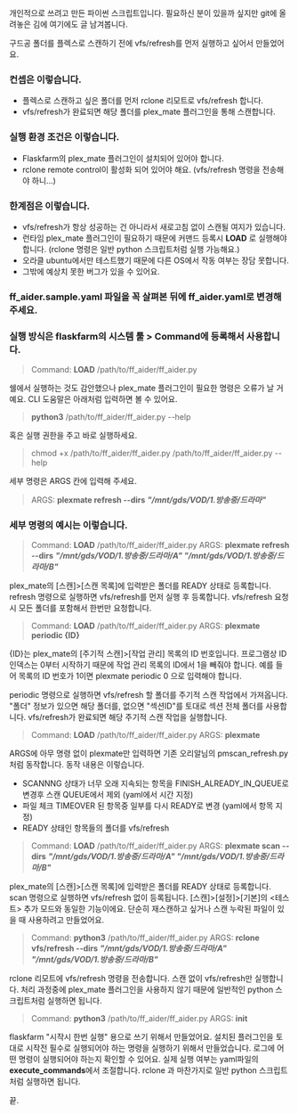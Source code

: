 개인적으로 쓰려고 만든 파이썬 스크립트입니다.
필요하신 분이 있을까 싶지만 git에 올려놓은 김에 여기에도 글 남겨봅니다.

구드공 폴더를 플렉스로 스캔하기 전에 vfs/refresh를 먼저 실행하고 싶어서 만들었어요.

### 컨셉은 이렇습니다.

- 플렉스로 스캔하고 싶은 폴더를 먼저 rclone 리모트로 vfs/refresh 합니다.
- vfs/refresh가 완료되면 해당 폴더를 plex_mate 플러그인을 통해 스캔합니다.

### 실행 환경 조건은 이렇습니다.

- Flaskfarm의 plex_mate 플러그인이 설치되어 있어야 합니다.
- rclone remote control이 활성화 되어 있어야 해요. (vfs/refresh 명령을 전송해야 하니...)

### 한계점은 이렇습니다.

- vfs/refresh가 항상 성공하는 건 아니라서 새로고침 없이 스캔될 여지가 있습니다.
- 런타임 plex_mate 플러그인이 필요하기 때문에 커맨드 등록시 **LOAD** 로 실행해야 합니다. (rclone 명령은 일반 python 스크립트처럼 실행 가능해요.)
- 오라클 ubuntu에서만 테스트했기 때문에 다른 OS에서 작동 여부는 장담 못합니다.
- 그밖에 예상치 못한 버그가 있을 수 있어요.

### ff_aider.sample.yaml 파일을 꼭 살펴본 뒤에 ff_aider.yaml로 변경해 주세요.

### 실행 방식은 flaskfarm의 시스템 툴 > Command에 등록해서 사용합니다.

> Command: **LOAD** /path/to/ff_aider/ff_aider.py

쉘에서 실행하는 것도 감안했으나 plex_mate 플러그인이 필요한 명령은 오류가 날 거예요.
CLI 도움말은 아래처럼 입력하면 볼 수 있어요.

> **python3** /path/to/ff_aider/ff_aider.py --help

혹은 실행 권한을 주고 바로 실행하세요.

> chmod +x /path/to/ff_aider/ff_aider.py
> /path/to/ff_aider/ff_aider.py --help

세부 명령은 ARGS 칸에 입력해 주세요.

> ARGS: **plexmate refresh --dirs** ***"/mnt/gds/VOD/1.방송중/드라마"***

### 세부 명령의 예시는 이렇습니다.

> Command: **LOAD** /path/to/ff_aider/ff_aider.py
> ARGS: **plexmate refresh --dirs** ***"/mnt/gds/VOD/1.방송중/드라마/A" "/mnt/gds/VOD/1.방송중/드라마/B"***

plex_mate의 [스캔]>[스캔 목록]에 입력받은 폴더를 READY 상태로 등록합니다.
refresh 명령으로 실행하면 vfs/refresh를 먼저 실행 후 등록합니다.
vfs/refresh 요청시 모든 폴더를 포함해서 한번만 요청합니다.

> Command: **LOAD** /path/to/ff_aider/ff_aider.py
> ARGS: **plexmate periodic {ID}**

{ID}는 plex_mate의 [주기적 스캔]>[작업 관리] 목록의 ID 번호입니다.
프로그램상 ID 인덱스는 0부터 시작하기 때문에 작업 관리 목록의 ID에서 1을 빼줘야 합니다.
예를 들어 목록의 ID 번호가 1이면 plexmate periodic 0 으로 입력해야 합니다.

periodic 명령으로 실행하면 vfs/refresh 할 폴더를 주기적 스캔 작업에서 가져옵니다.
"폴더" 정보가 있으면 해당 폴더를, 없으면 "섹션ID"를 토대로 섹션 전체 폴더를 사용합니다.
vfs/refresh가 완료되면 해당 주기적 스캔 작업을 실행합니다.

> Command: **LOAD** /path/to/ff_aider/ff_aider.py
> ARGS: **plexmate**

ARGS에 아무 명령 없이 plexmate만 입력하면 기존 오리알님의 pmscan_refresh.py 처럼 동작합니다.
동작 내용은 이렇습니다.

- SCANNNG 상태가 너무 오래 지속되는 항목을 FINISH_ALREADY_IN_QUEUE로 변경후 스캔 QUEUE에서 제외 (yaml에서 시간 지정)
- 파일 체크 TIMEOVER 된 항목중 일부를 다시 READY로 변경 (yaml에서 항목 지정)
- READY 상태인 항목들의 폴더를 vfs/refresh

> Command: **LOAD** /path/to/ff_aider/ff_aider.py
> ARGS: **plexmate scan --dirs** ***"/mnt/gds/VOD/1.방송중/드라마/A" "/mnt/gds/VOD/1.방송중/드라마/B"***

plex_mate의 [스캔]>[스캔 목록]에 입력받은 폴더를 READY 상태로 등록합니다.
scan 명령으로 실행하면 vfs/refresh 없이 등록됩니다.
[스캔]>[설정]>[기본]의 <테스트> 추가 모드와 동일한 기능이에요.
단순히 재스캔하고 싶거나 스캔 누락된 파일이 있을 때 사용하려고 만들었어요.

> Command: **python3** /path/to/ff_aider/ff_aider.py
> ARGS: **rclone vfs/refresh --dirs** ***"/mnt/gds/VOD/1.방송중/드라마/A" "/mnt/gds/VOD/1.방송중/드라마/B"***

rclone 리모트에 vfs/refresh 명령을 전송합니다.
스캔 없이 vfs/refresh만 실행합니다.
처리 과정중에 plex_mate 플러그인을 사용하지 않기 때문에 일반적인 python 스크립트처럼 실행하면 됩니다.

> Command: **python3** /path/to/ff_aider/ff_aider.py
> ARGS: **init**

flaskfarm "시작시 한번 실행" 용으로 쓰기 위해서 만들었어요.
설치된 플러그인을 토대로 시작전 필수로 실행되어야 하는 명령을 실행하기 위해서 만들었습니다.
로그에 어떤 명령이 실행되어야 하는지 확인할 수 있어요.
실제 실행 여부는 yaml파일의 **execute_commands**에서 조절합니다.
rclone 과 마찬가지로 일반 python 스크립트처럼 실행하면 됩니다.

끝.